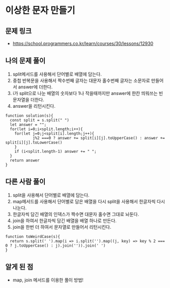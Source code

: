 # 이상한 문자 만들기

## 문제 링크

- https://school.programmers.co.kr/learn/courses/30/lessons/12930

## 나의 문제 풀이

1. split메서드를 사용해서 단어별로 배열에 담는다.
2. 중첩 반복문을 사용해서 짝수번째 글자는 대문자 홀수번째 글자는 소문자로 만들어서 answer에 더한다.
3. i가 split으로 나눈 배열의 숫자보다 1나 작을때까지만 answer에 한칸 띄워쓰는 빈문자열을 더한다.
4. answer을 리턴시킨다.

```Js
function solution(s){
  const split = s.split(" ")
  let answer = "";
  for(let i=0;i<split.length;i++){
    for(let j=0;j<split[i].length;j++){
			j%2 ===0 ? answer += split[i][j].toUpperCase() : answer += split[i][j].toLowerCase()
    }
    if (i<split.length-1) answer += " ";
  }
  return answer
}
```

## 다른 사람 풀이

1. split을 사용해서 단어별로 배열에 담는다.
2. map메서드를 사용해서 단어별로 담은 배열을 다시 split을 사용해서 한글자씩 다시 나눈다.
3. 한글자씩 담긴 배열의 인덱스가 짝수면 대문자 홀수면 그대로 놔둔다.
4. join을 하여서 한글자씩 담긴 배열을 배열 하나로 만든다.
5. join을 한번 더 하여서 문자열로 만들어서 리턴시킨다.

```Js
function toWeirdCase(s){
  return s.split(' ').map(i => i.split('').map((j, key) => key % 2 === 0 ? j.toUpperCase() : j).join('')).join(' ')
}
```

## 알게 된 점

- map, join 메서드를 이용한 풀이 방법!
